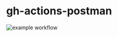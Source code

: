 # gh-actions-postman
![example workflow](https://github.com/elena-rubakha-nyc/gh-actions-postman/actions/workflows/blank.yml/badge.svg)

